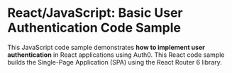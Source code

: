 # React/JavaScript: Basic User Authentication Code Sample

This JavaScript code sample demonstrates **how to implement user authentication** in React applications using Auth0. This React code sample builds the Single-Page Application (SPA) using the React Router 6 library.

